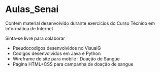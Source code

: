 # Aulas_Senai
Contem material desenvolvido durante exercícios do Curso Técnico em Informática de Internet

Sinta-se livre para colaborar

 - Pseudocodigos  desenvolvidos no VisualG 
 - Codigos desenvolvidos em Java e Python
 - Wireframe de site para mobile : Doação de Sangue
 - Página HTML+CSS para campanha de doação de sangue

